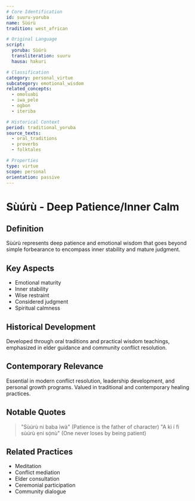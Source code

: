 ```yaml
---
# Core Identification
id: suuru-yoruba
name: Sùúrù
tradition: west_african

# Original Language
script:
  yoruba: Sùúrù
  transliteration: suuru
  hausa: hakuri

# Classification
category: personal_virtue
subcategory: emotional_wisdom
related_concepts:
  - omoluabi
  - iwa_pele
  - ogbon
  - iteriba

# Historical Context
period: traditional_yoruba
source_texts:
  - oral_traditions
  - proverbs
  - folktales

# Properties
type: virtue
scope: personal
orientation: passive
---
```


# Sùúrù - Deep Patience/Inner Calm

## Definition
Sùúrù represents deep patience and emotional wisdom that goes beyond simple forbearance to encompass inner stability and mature judgment.

## Key Aspects
- Emotional maturity
- Inner stability
- Wise restraint
- Considered judgment
- Spiritual calmness

## Historical Development
Developed through oral traditions and practical wisdom teachings, emphasized in elder guidance and community conflict resolution.

## Contemporary Relevance
Essential in modern conflict resolution, leadership development, and personal growth programs. Valued in traditional and contemporary healing practices.

## Notable Quotes
> "Sùúrù ni baba ìwà" (Patience is the father of character)
> "A kì í fi sùúrù ẹni sọ́nù" (One never loses by being patient)

## Related Practices
- Meditation
- Conflict mediation
- Elder consultation
- Ceremonial participation
- Community dialogue